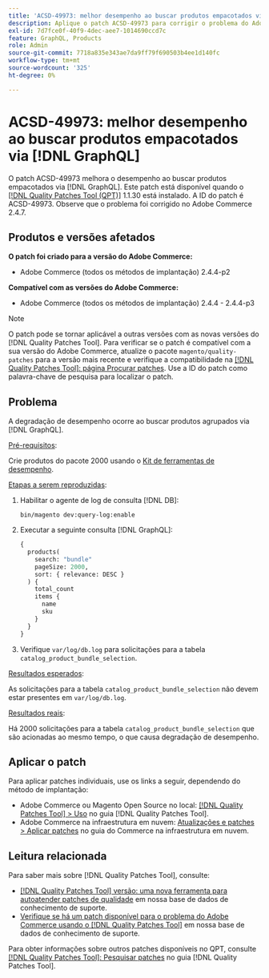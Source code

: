 ```yaml
---
title: 'ACSD-49973: melhor desempenho ao buscar produtos empacotados via [!DNL GraphQL]'
description: Aplique o patch ACSD-49973 para corrigir o problema do Adobe Commerce em que ocorre degradação de desempenho ao buscar produtos agrupados via  [!DNL GraphQL].
exl-id: 7d7fce0f-40f9-4dec-aee7-1014690ccd7c
feature: GraphQL, Products
role: Admin
source-git-commit: 7718a835e343ae7da9ff79f690503b4ee1d140fc
workflow-type: tm+mt
source-wordcount: '325'
ht-degree: 0%

---
```


# ACSD-49973: melhor desempenho ao buscar produtos empacotados via [!DNL GraphQL]

O patch ACSD-49973 melhora o desempenho ao buscar produtos empacotados via [!DNL GraphQL]. Este patch está disponível quando o [[!DNL Quality Patches Tool (QPT)]](/help/announcements/adobe-commerce-announcements/magento-quality-patches-released-new-tool-to-self-serve-quality-patches.md) 1.1.30 está instalado. A ID do patch é ACSD-49973. Observe que o problema foi corrigido no Adobe Commerce 2.4.7.

## Produtos e versões afetados

**O patch foi criado para a versão do Adobe Commerce:**

* Adobe Commerce (todos os métodos de implantação) 2.4.4-p2

**Compatível com as versões do Adobe Commerce:**

* Adobe Commerce (todos os métodos de implantação) 2.4.4 - 2.4.4-p3

>[!NOTE]
>
>O patch pode se tornar aplicável a outras versões com as novas versões do [!DNL Quality Patches Tool]. Para verificar se o patch é compatível com a sua versão do Adobe Commerce, atualize o pacote `magento/quality-patches` para a versão mais recente e verifique a compatibilidade na [[!DNL Quality Patches Tool]: página Procurar patches](https://experienceleague.adobe.com/tools/commerce-quality-patches/index.html?lang=pt-BR). Use a ID do patch como palavra-chave de pesquisa para localizar o patch.

## Problema

A degradação de desempenho ocorre ao buscar produtos agrupados via [!DNL GraphQL].

<u>Pré-requisitos</u>:

Crie produtos do pacote 2000 usando o [Kit de ferramentas de desempenho](https://experienceleague.adobe.com/docs/commerce-operations/configuration-guide/cli/generate-data.html?lang=pt-BR).

<u>Etapas a serem reproduzidas</u>:

1. Habilitar o agente de log de consulta [!DNL DB]:

   ```
   bin/magento dev:query-log:enable
   ```

1. Executar a seguinte consulta [!DNL GraphQL]:

   ```GraphQL
   {
     products(
       search: "bundle"
       pageSize: 2000,
       sort: { relevance: DESC }
     ) {
       total_count
       items {
         name
         sku
       }
     }
   }
   ```

1. Verifique `var/log/db.log` para solicitações para a tabela `catalog_product_bundle_selection`.

<u>Resultados esperados</u>:

As solicitações para a tabela `catalog_product_bundle_selection` não devem estar presentes em `var/log/db.log`.

<u>Resultados reais</u>:

Há 2000 solicitações para a tabela `catalog_product_bundle_selection` que são acionadas ao mesmo tempo, o que causa degradação de desempenho.

## Aplicar o patch

Para aplicar patches individuais, use os links a seguir, dependendo do método de implantação:

* Adobe Commerce ou Magento Open Source no local: [[!DNL Quality Patches Tool] > Uso](https://experienceleague.adobe.com/docs/commerce-operations/tools/quality-patches-tool/usage.html?lang=pt-BR) no guia [!DNL Quality Patches Tool].
* Adobe Commerce na infraestrutura em nuvem: [Atualizações e patches > Aplicar patches](https://experienceleague.adobe.com/docs/commerce-cloud-service/user-guide/develop/upgrade/apply-patches.html?lang=pt-BR) no guia do Commerce na infraestrutura em nuvem.

## Leitura relacionada

Para saber mais sobre [!DNL Quality Patches Tool], consulte:

* [[!DNL Quality Patches Tool] versão: uma nova ferramenta para autoatender patches de qualidade](/help/announcements/adobe-commerce-announcements/magento-quality-patches-released-new-tool-to-self-serve-quality-patches.md) em nossa base de dados de conhecimento de suporte.
* [Verifique se há um patch disponível para o problema do Adobe Commerce usando o [!DNL Quality Patches Tool]](/help/support-tools/patches-available-in-qpt-tool/check-patch-for-magento-issue-with-magento-quality-patches.md) em nossa base de dados de conhecimento de suporte.

Para obter informações sobre outros patches disponíveis no QPT, consulte [[!DNL Quality Patches Tool]: Pesquisar patches](https://experienceleague.adobe.com/tools/commerce-quality-patches/index.html?lang=pt-BR) no guia [!DNL Quality Patches Tool].
